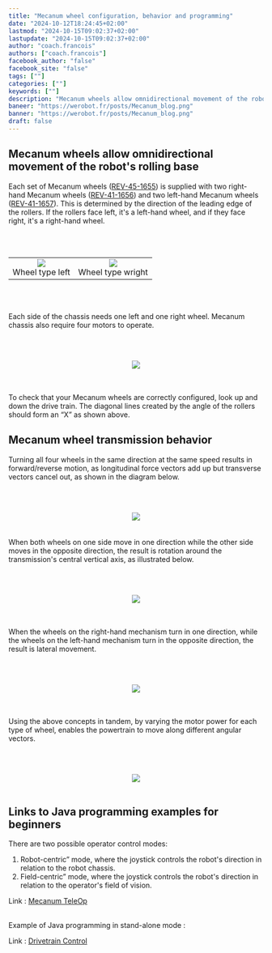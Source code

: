 ```yaml
---
title: "Mecanum wheel configuration, behavior and programming"
date: "2024-10-12T18:24:45+02:00"
lastmod: "2024-10-15T09:02:37+02:00"
lastupdate: "2024-10-15T09:02:37+02:00"
author: "coach.francois"
authors: ["coach.francois"]
facebook_author: "false"
facebook_site: "false"
tags: [""]
categories: [""]
keywords: [""]
description: "Mecanum wheels allow omnidirectional movement of the robot's rolling base"
baneer: "https://werobot.fr/posts/Mecanum_blog.png"
banner: "https://werobot.fr/posts/Mecanum_blog.png"
draft: false
---
```

## Mecanum wheels allow omnidirectional movement of the robot's rolling base

Each set of Mecanum wheels ([REV-45-1655](https://www.revrobotics.com/rev-45-1655/)) is supplied with two right-hand Mecanum wheels ([REV-41-1656](https://www.revrobotics.com/content/docs/REV-41-1657-DR.pdf)) and two left-hand Mecanum wheels ([REV-41-1657](https://www.revrobotics.com/content/docs/REV-41-1656-DR.pdf)). This is determined by the direction of the leading edge of the rollers. If the rollers face left, it's a left-hand wheel, and if they face right, it's a right-hand wheel.

<br><br>
<center>
<div style="width: 100%; max-width: 700px;">
    <table>
        <tr>
            <td align="center"><img src="https://werobot.fr/posts/Mecanum_left.png"><figcaption>Wheel type left</figcaption></td>
            <td align="center"><img src="https://werobot.fr/posts/Mecanum_right.png"><figcaption>Wheel type wright</figcaption></td>
	</tr>
    </table>
</div>
</center>
<br><br>

Each side of the chassis needs one left and one right wheel. Mecanum chassis also require four motors to operate.

<br><br>
<center>
<div style="width: 100%; max-width: 700px;">
<img src="https://werobot.fr/posts/Macanum_position_roues.png">
</div>
</center>
<br><br>

To check that your Mecanum wheels are correctly configured, look up and down the drive train. The diagonal lines created by the angle of the rollers should form an “X” as shown above.

## Mecanum wheel transmission behavior

Turning all four wheels in the same direction at the same speed results in forward/reverse motion, as longitudinal force vectors add up but transverse vectors cancel out, as shown in the diagram below.

<br><br>
<center>
<div style="width: 100%; max-width: 700px;">
<img src="https://werobot.fr/posts/Mecanum_avant_arriere.png">
</div>
</center>
<br><br>
When both wheels on one side move in one direction while the other side moves in the opposite direction, the result is rotation around the transmission's central vertical axis, as illustrated below.

<br><br>
<center>
<div style="width: 100%; max-width: 700px;">
<img src="https://werobot.fr/posts/Mecanum_rotations.png">
</div>
</center>
<br><br>

When the wheels on the right-hand mechanism turn in one direction, while the wheels on the left-hand mechanism turn in the opposite direction, the result is lateral movement.

<br><br>
<center>
<div style="width: 100%; max-width: 700px;">
<img src="https://werobot.fr/posts/Mecanum_gauche_droite.png">
</div>
</center>
<br><br>

Using the above concepts in tandem, by varying the motor power for each type of wheel, enables the powertrain to move along different angular vectors.

<br><br>
<center>
<div style="width: 100%; max-width: 700px;">
<img src="https://werobot.fr/posts/Mecanum_lateral_avant_arriere.png">
</div>
</center>
<br>

## Links to Java programming examples for beginners

There are two possible operator control modes:
 
1. Robot-centric” mode, where the joystick controls the robot's direction in relation to the robot chassis.
2. Field-centric” mode, where the joystick controls the robot's direction in relation to the operator's field of vision.

Link : [Mecanum TeleOp](https://gm0.org/en/latest/docs/software/tutorials/mecanum-drive.html)
<br><br>

Example of Java programming in stand-alone mode :

Link : [Drivetrain Control](https://www.ctrlaltftc.com/practical-examples/drivetrain-control)








